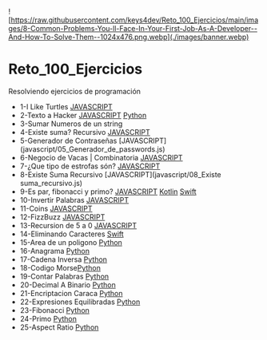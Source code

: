 ![https://raw.githubusercontent.com/keys4dev/Reto_100_Ejercicios/main/images/8-Common-Problems-You-ll-Face-In-Your-First-Job-As-A-Developer--And-How-To-Solve-Them--1024x476.png.webp](./images/banner.webp)
# Reto_100_Ejercicios

Resolviendo ejercicios de programación
* 1-I Like Turtles [JAVASCRIPT](javascript/01_I_like_turtles.js)
* 2-Texto a Hacker [JAVASCRIPT](javascript/02_to_hacker_language.js) [Python](python/02_to_hacker_language.py)
* 3-Sumar Numeros de un string 
* 4-Existe suma? Recursivo [JAVASCRIPT](javascript/04__Sumar_numeros_de_un_string.js)
* 5-Generador de Contraseñas [JAVASCRIPT] (javascript/05_Generador_de_passwords.js)
* 6-Negocio de Vacas | Combinatoria [JAVASCRIPT](javascript/06_Combinatoria_vacas.js)
* 7-¿Que tipo de estrofas són? [JAVASCRIPT](javascript/07_Estrofas.js)
* 8-Existe Suma Recursivo [JAVASCRIPT](javascript/08_Existe suma_recursivo.js)
* 9-Es par, fibonacci y primo? [JAVASCRIPT](javascript/09_Par_Fibonnaci_Primo.js) [Kotlin](kotlin/09_Par_Fibonnaci_Primo.kt) [Swift](swift/09_Par_Fibonnaci_Primo.swift)
* 10-Invertir Palabras [JAVASCRIPT](javascript/10_Invertir_palabras.js)
* 11-Coins [JAVASCRIPT](javascript/11_coins.js)
* 12-FizzBuzz [JAVASCRIPT](javascript/12_fizzbuzz.js)
* 13-Recursion de 5 a 0 [JAVASCRIPT](javascript/13_recursion_5_a_0.js)
* 14-Eliminando Caracteres [Swift](swift/14_EliminadoCaracteres.swift)
* 15-Area de un poligono [Python](python/15_area_poligono.py)
* 16-Anagrama [Python](python/16_anagrama.py)
* 17-Cadena Inversa [Python](python/17_cadena_inversa.py)
* 18-Codigo Morse[Python](python/18_codigo_morse.py)
* 19-Contar Palabras [Python](python/19_contar_palabras.py)
* 20-Decimal A Binario [Python](python/20_decimal_a_binario.py)
* 21-Encriptacion Caraca [Python](python/21_encriptacion_karaca.py)
* 22-Expresiones Equilibradas [Python](python/22_expresiones_equilibradas.py) 
* 23-Fibonacci [Python](python/23_fibonacci.py)
* 24-Primo [Python](python/24_primo.py)
* 25-Aspect Ratio [Python](python/25_aspect_ratio.py)

